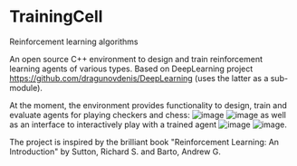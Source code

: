 # TrainingCell
Reinforcement learning algorithms

An open source C++ environment to design and train reinforcement learning agents of various types.
Based on DeepLearning project https://github.com/dragunovdenis/DeepLearning (uses the latter as a sub-module).

At the moment, the environment provides functionality to design, train and evaluate agents for playing checkers and chess: ![image](https://github.com/dragunovdenis/TrainingCell/assets/4552159/7e57e787-f9d0-4f90-a279-3298407375da) ![image](https://github.com/dragunovdenis/TrainingCell/assets/4552159/652b735e-bf9b-41a1-9562-ba64824644c1) as well as an interface to interactively play with a trained agent ![image](https://github.com/dragunovdenis/TrainingCell/assets/4552159/5becc8e3-0187-4626-bd11-512413df6436) ![image](https://github.com/dragunovdenis/TrainingCell/assets/4552159/f6cd6dc0-a342-4a46-ab1d-2b6be2822128).

The project is inspired by the brilliant book "Reinforcement Learning: An Introduction" by Sutton, Richard S. and Barto, Andrew G.


  
